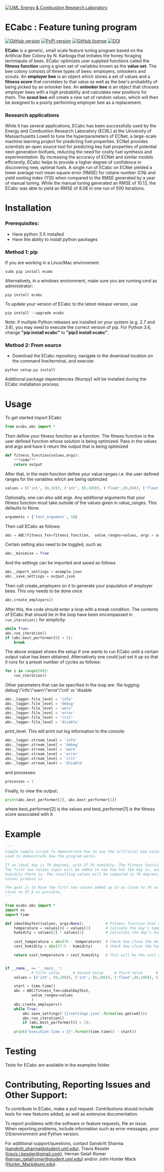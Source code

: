 [![UML Energy & Combustion Research Laboratory](http://faculty.uml.edu/Hunter_Mack/uploads/9/7/1/3/97138798/1481826668_2.png)](http://faculty.uml.edu/Hunter_Mack/)

# ECabc : Feature tuning program 
[![GitHub version](https://badge.fury.io/gh/ECRL%2FECabc.svg)](https://badge.fury.io/gh/ECRL%2FECabc)
[![PyPI version](https://badge.fury.io/py/ecabc.svg)](https://badge.fury.io/py/ecabc)
[![GitHub license](https://img.shields.io/badge/license-MIT-blue.svg)](https://github.com/ECRL/ecabc/blob/master/LICENSE)
[![DOI](http://joss.theoj.org/papers/10.21105/joss.01420/status.svg)](https://doi.org/10.21105/joss.01420)

**ECabc** is a generic, small scale feature tuning program based on the Artificial Bee Colony by N. Karboga that imitates the honey foraging techniques of bees.  ECabc optimizes user supplied functions called the **fitness function** using a given set of variables known as the **value set**. The bee colony consists of three types of bees: employers, onlookers and scouts. An **employer bee** is an object which stores a set of values and a **fitness score** that correlates to that value as well as the bee's probability of being picked by an onlooker bee. An **onlooker bee** is an object that chooses employer bees with a high probability and calculates new positions for them. The **scout bee** will create a new set of random values, which will then be assigned to a poorly performing employer bee as a replacement.

### Research applications
While it has several applications, ECabc has been successfully used by the Energy and Combustion Research Laboratory (ECRL) at the University of Massachusetts Lowell to tune the hyperparameters of ECNet, a large-scale machine learning project for predicting fuel properties. ECNet provides scientists an open source tool for predicting key fuel properties of potential next-generation biofuels, reducing the need for costly fuel synthesis and experimentation. By increasing the accuracy of ECNet and similar models efficiently, ECabc helps to provide a higher degree of confidence in discovering new, optimal fuels. A single run of ECabc on ECNet yielded a lower average root mean square error (RMSE) for cetane number (CN) and yield sooting index (YSI) when compared to the RMSE generated by a year of manual tuning. While the manual tuning generated an RMSE of 10.13, the ECabc was able to yield an RMSE of 8.06 in one run of 500 iterations.

# Installation

### Prerequisites:
- Have python 3.X installed
- Have the ability to install python packages

### Method 1: pip
If you are working in a Linux/Mac environment:
```
sudo pip install ecabc
```

Alternatively, in a windows environment, make sure you are running cmd as administrator:
```
pip install ecabc
```

To update your version of ECabc to the latest release version, use
```
pip install --upgrade ecabc
```

Note: if multiple Python releases are installed on your system (e.g. 2.7 and 3.6), you may need to execute the correct version of pip. For Python 3.6, change **"pip install ecabc"** to **"pip3 install ecabc"**.

### Method 2: From source
- Download the ECabc repository, navigate to the download location on the command line/terminal, and execute:
```
python setup.py install
```

Additional package dependencies (Numpy) will be installed during the ECabc installation process.

# Usage

To get started import ECabc
```python
from ecabc.abc import *
```
Then define your fitness function as a function. The fitness function is the user defined function whose solution is being optimized. Pass in the values and args and have it return the output that is being optimized
```python
def fitness_function(values,args):
    ***code***
    return output
```
After that, in the main function define your value ranges i.e. the user defined ranges for the variables which are being optimized
```python
values = [('int', (0,10)), ('int', (0,100)), ('float',(0,80)), ('float', (0, 360))]
```
Optionally, one can also add args. Any additional arguments that your fitness function must take outside of the values given in value_ranges. This defaults to None.
```python
arguments = {'test_argument', 10} 
```
Then call ECabc as follows:
```python
abc = ABC(fitness_fxn=fitness_function,  value_ranges=values, args = arguments)
```
Certain setting also need to be toggled, such as
```python
abc._minimize = True
```
And the settings can be imported and saved as follows
```python
abc._import_settings = example.json
abc._save_settings = output.json
```
Then call create_employers on it to generate your population of employer bees. This ony needs to be done once
```python
abc.create_employers()
```
After this, the code should enter a loop with a break condition. The contents of ECabc that should be in the loop have been encompassed in `run_iteration()` for simplicity.
```python
while True:
abc.run_iteration()
if (abc.best_performer[0] < 2):
    break
```
The above snippet shows the setup if one wants to run ECabc until a certain output value has been obtained. Alternatively one could just set it up so that it runs for a preset number of cycles as follows:
```python
for i in range(500):
    run_iteration()
```
Other parameters that can be specified in the loop are:
file logging: debug'/'info'/'warn'/'error'/'crit' or 'disable
```python
abc._logger.file_level = 'info'
abc._logger.file_level = 'debug'
abc._logger.file_level = 'warn'
abc._logger.file_level = 'error'
abc._logger.file_level = 'crit'
abc._logger.file_level = 'disable'
```
print_level. This will print out log information to the console:
```python
abc._logger.stream_level = 'info'
abc._logger.stream_level = 'debug'
abc._logger.stream_level = 'warn'
abc._logger.stream_level = 'error'
abc._logger.stream_level = 'crit'
abc._logger.stream_level = 'disable'
```
and processes:
```python
processes = 1
```
Finally, to view the output:
```python
print(abc.best_performer[2], abc.best_performer[1])
```
where best_performer[2] is the values and best_performer[1] is the fitness score associated with it.


# Example

```python
'''
Simple sample script to demonstrate how to use the artificial bee colony, this script is a simple example, which is just
used to demonstrate how the program works.

If an ideal day is 70 degrees, with 37.5% humidity. The fitness functions takes four values and tests how 'ideal' they are.
The first two values input will be added to see how hot the day is, and the second two values will be multiplied to see how much
humidity there is. The resulting values will be compared to 70 degrees, and 37.5% humidity to determine how ideal the day those 
values produce is. 

The goal is to have the first two values added up to as close to 70 as possible, while the second two values multiply out to as 
close to 37.5 as possible.
'''

from ecabc.abc import *
import os
import time

def idealDayTest(values, args=None):          # Fitness function that will be passed to the abc
    temperature = values[0] + values[1]       # Calcuate the day's temperature
    humidity = values[2] * values[3]          # Calculate the day's humidity
    
    cost_temperature = abs(70 - temperature)  # Check how close the daily temperature to 70
    cost_humidity = abs(37.5 - humidity)      # Check how close the humidity is to 37.5

    return cost_temperature + cost_humidity   # This will be the cost of your fitness function generated by the values


if __name__ == '__main__':
            # First value      # Second Value     # Third Value      # Fourth Value
    values = [('int', (0,100)), ('int', (0,100)), ('float',(0,100)), ('float', (0, 100))]

    start = time.time()
    abc = ABC(fitness_fxn=idealDayTest, 
            value_ranges=values
            )
    abc.create_employers()
    while True:
        abc.save_settings('{}/settings.json'.format(os.getcwd()))
        abc.run_iteration()
        if (abc.best_performer[0] < 2):
            break
    print("execution time = {}".format(time.time() - start))
```
# Testing

Tests for ECabc are available in the examples folder.

# Contributing, Reporting Issues and Other Support:

To contribute to ECabc, make a pull request. Contributions should include tests for new features added, as well as extensive documentation.

To report problems with the software or feature requests, file an issue. When reporting problems, include information such as error messages, your OS/environment and Python version.

For additional support/questions, contact Sanskriti Sharma (sanskriti_sharma@student.uml.edu), Travis Kessler (travis.j.kessler@gmail.com), Hernan Gelaf-Romer (hernan_gelafromer@student.uml.edu) and/or John Hunter Mack (Hunter_Mack@uml.edu).

